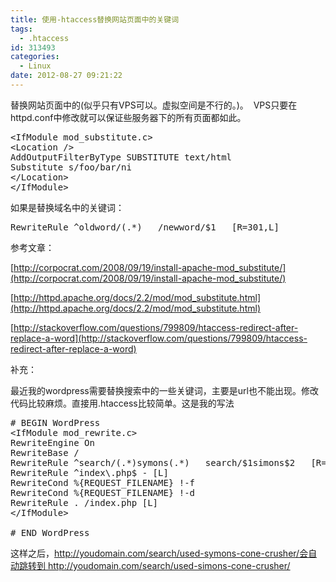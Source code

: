 ```yaml
---
title: 使用-htaccess替换网站页面中的关键词
tags:
  - .htaccess
id: 313493
categories:
  - Linux
date: 2012-08-27 09:21:22
---
```


替换网站页面中的(似乎只有VPS可以。虚拟空间是不行的。)。  VPS只要在 httpd.conf中修改就可以保证些服务器下的所有页面都如此。
<pre class="lang:apache decode:true">&lt;IfModule mod_substitute.c&gt;
&lt;Location /&gt;
AddOutputFilterByType SUBSTITUTE text/html
Substitute s/foo/bar/ni
&lt;/Location&gt;
&lt;/IfModule&gt;</pre>
如果是替换域名中的关键词：
<pre class="lang:apache decode:true">RewriteRule ^oldword/(.*)   /newword/$1   [R=301,L]</pre>
参考文章：

[http://corpocrat.com/2008/09/19/install-apache-mod_substitute/](http://corpocrat.com/2008/09/19/install-apache-mod_substitute/)

[http://httpd.apache.org/docs/2.2/mod/mod_substitute.html](http://httpd.apache.org/docs/2.2/mod/mod_substitute.html)

[http://stackoverflow.com/questions/799809/htaccess-redirect-after-replace-a-word](http://stackoverflow.com/questions/799809/htaccess-redirect-after-replace-a-word)

补充：

最近我的wordpress需要替换搜索中的一些关键词，主要是url也不能出现。修改代码比较麻烦。直接用.htaccess比较简单。这是我的写法
<pre class="lang:apache decode:true"># BEGIN WordPress
&lt;IfModule mod_rewrite.c&gt;
RewriteEngine On
RewriteBase /
RewriteRule ^search/(.*)symons(.*)   search/$1simons$2   [R=301,L]
RewriteRule ^index\.php$ - [L]
RewriteCond %{REQUEST_FILENAME} !-f
RewriteCond %{REQUEST_FILENAME} !-d
RewriteRule . /index.php [L]
&lt;/IfModule&gt;

# END WordPress</pre>
这样之后，http://youdomain.com/search/used-symons-cone-crusher/会自动跳转到 http://youdomain.com/search/used-simons-cone-crusher/